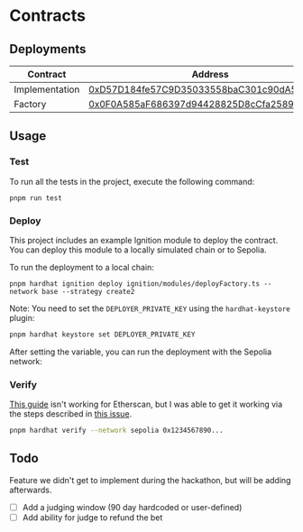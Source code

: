 # Contracts

## Deployments

| Contract       | Address                                                                                                               |
| -------------- | --------------------------------------------------------------------------------------------------------------------- |
| Implementation | [0xD57D184fe57C9D35033558baC301c90dA5282C4a](https://basescan.org/address/0xD57D184fe57C9D35033558baC301c90dA5282C4a) |
| Factory        | [0x0F0A585aF686397d94428825D8cCfa2589b159A0](https://basescan.org/address/0x0F0A585aF686397d94428825D8cCfa2589b159A0) |

## Usage

### Test

To run all the tests in the project, execute the following command:

```shell
pnpm run test
```

### Deploy

This project includes an example Ignition module to deploy the contract. You can deploy this module to a locally simulated chain or to Sepolia.

To run the deployment to a local chain:

```shell
pnpm hardhat ignition deploy ignition/modules/deployFactory.ts --network base --strategy create2
```

Note: You need to set the `DEPLOYER_PRIVATE_KEY` using the `hardhat-keystore` plugin:

```bash
pnpm hardhat keystore set DEPLOYER_PRIVATE_KEY
```

After setting the variable, you can run the deployment with the Sepolia network:

### Verify

[This guide](https://hardhat.org/docs/learn-more/smart-contract-verification) isn't working for Etherscan, but I was able to get it working via the steps described in [this issue](https://github.com/NomicFoundation/hardhat/issues/7623).

```bash
pnpm hardhat verify --network sepolia 0x1234567890...
```

## Todo

Feature we didn't get to implement during the hackathon, but will be adding afterwards.

- [ ] Add a judging window (90 day hardcoded or user-defined)
- [ ] Add ability for judge to refund the bet
